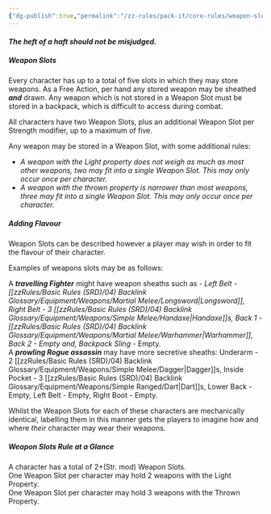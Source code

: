 ```yaml
---
{"dg-publish":true,"permalink":"/zz-rules/pack-it/core-rules/weapon-slots-strength/"}
---
```


#### ***The heft of a haft should not be misjudged.***

##### Weapon Slots
Every character has up to a total of five slots in which they may store weapons. As a Free Action, per hand any stored weapon may be sheathed ***and*** drawn. Any weapon which is not stored in a Weapon Slot must be stored in a backpack, which is difficult to access during combat.

All characters have two Weapon Slots, plus an additional Weapon Slot per Strength modifier, up to a maximum of five.

Any weapon may be stored in a Weapon Slot, with some additional rules:
- *A weapon with the Light property does not weigh as much as most other weapons, two may fit into a single Weapon Slot. This may only occur once per character.*
- *A weapon with the thrown property is narrower than most weapons, three may fit into a single Weapon Slot. This may only occur once per character.*


##### Adding Flavour
Weapon Slots can be described however a player may wish in order to fit the flavour of their character.

Examples of weapons slots may be as follows: 


A ***travelling Fighter*** might have weapon sheaths such as - *Left Belt - [[zzRules/Basic Rules (SRD)/04) Backlink Glossary/Equipment/Weapons/Martial Melee/Longsword\|Longsword]], Right Belt - 3 [[zzRules/Basic Rules (SRD)/04) Backlink Glossary/Equipment/Weapons/Simple Melee/Handaxe\|Handaxe]]s, Back 1 - [[zzRules/Basic Rules (SRD)/04) Backlink Glossary/Equipment/Weapons/Martial Melee/Warhammer\|Warhammer]], Back 2 - Empty and, Backpack Sling* - Empty.  
A ***prowling Rogue assassin*** may have more secretive sheaths: Underarm - 2 [[zzRules/Basic Rules (SRD)/04) Backlink Glossary/Equipment/Weapons/Simple Melee/Dagger\|Dagger]]s, Inside Pocket - 3 [[zzRules/Basic Rules (SRD)/04) Backlink Glossary/Equipment/Weapons/Simple Ranged/Dart\|Dart]]s, Lower Back -  Empty, Left Belt - Empty, Right Boot - Empty.  

Whilst the Weapon Slots for each of these characters are mechanically identical, labelling them in this manner gets the players to imagine how and where *their* character may wear their weapons.



##### Weapon Slots Rule at a Glance
A character has a total of 2+(Str. mod) Weapon Slots.  
One Weapon Slot per character may hold 2 weapons with the Light Property.  
One Weapon Slot per character may hold 3 weapons with the Thrown Property.

